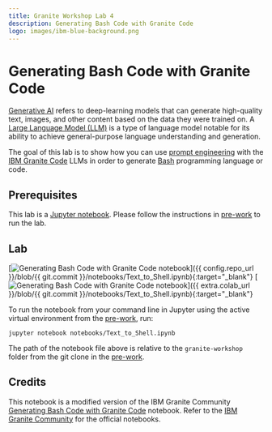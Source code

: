 ```yaml
---
title: Granite Workshop Lab 4
description: Generating Bash Code with Granite Code
logo: images/ibm-blue-background.png
---
```


# Generating Bash Code with Granite Code

[Generative AI](https://research.ibm.com/blog/what-is-generative-AI) refers to deep-learning models that can generate high-quality text, images, and other content based on the data they were trained on. A [Large Language Model (LLM)](https://en.wikipedia.org/wiki/Large_language_model) is a type of language model notable for its ability to achieve general-purpose language understanding and generation.

The goal of this lab is to show how you can use [prompt engineering](https://en.wikipedia.org/wiki/Prompt_engineering) with the [IBM Granite Code](https://www.ibm.com/granite/docs/models/code/) LLMs in order to generate [Bash](https://opensource.com/resources/what-bash) programming language or code.

## Prerequisites

This lab is a [Jupyter notebook](https://jupyter.org/). Please follow the instructions in [pre-work](../pre-work/README.md) to run the lab.

## Lab

[![Generating Bash Code with Granite Code notebook](https://badgen.net/badge/icon/github?icon=github&label=View%20on "View on GitHub")]({{ config.repo_url }}/blob/{{ git.commit }}/notebooks/Text_to_Shell.ipynb){:target="_blank"}
[![Generating Bash Code with Granite Code notebook](https://colab.research.google.com/assets/colab-badge.svg "Open In Colab")]({{ extra.colab_url }}/blob/{{ git.commit }}/notebooks/Text_to_Shell.ipynb){:target="_blank"}

To run the notebook from your command line in Jupyter using the active virtual environment from the [pre-work](../pre-work/README.md#install-jupyter), run:

```shell
jupyter notebook notebooks/Text_to_Shell.ipynb
```

The path of the notebook file above is relative to the `granite-workshop` folder from the git clone in the [pre-work](../pre-work/README.md#clone-the-granite-workshop-repository).

## Credits

This notebook is a modified version of the IBM Granite Community [Generating Bash Code with Granite Code](https://github.com/ibm-granite-community/granite-code-cookbook/blob/main/recipes/Text_to_Shell/Text_to_Shell.ipynb) notebook. Refer to the [IBM Granite Community](https://github.com/ibm-granite-community) for the official notebooks.
